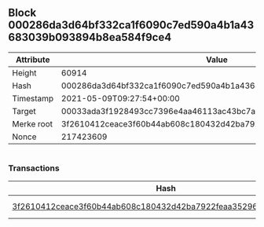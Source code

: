 ## Block 000286da3d64bf332ca1f6090c7ed590a4b1a43683039b093894b8ea584f9ce4

Attribute | Value
--- | ---
Height | 60914
Hash | 000286da3d64bf332ca1f6090c7ed590a4b1a43683039b093894b8ea584f9ce4
Timestamp | 2021-05-09T09:27:54+00:00
Target | 00033ada3f1928493cc7396e4aa46113ac43bc7ac52aab5d08e3934913716f64
Merke root | 3f2610412ceace3f60b44ab608c180432d42ba7922feaa35296f81c7610b2a1b
Nonce | 217423609

```

```

### Transactions

Hash | Amount
--- | ---
[3f2610412ceace3f60b44ab608c180432d42ba7922feaa35296f81c7610b2a1b](3f2610412ceace3f60b44ab608c180432d42ba7922feaa35296f81c7610b2a1b.md) | 10.00000000 SKEPTI 
